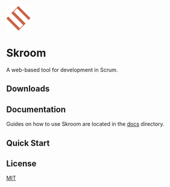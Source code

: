 ![Skroom Logo](https://github.com/inverted-anti-gravity-cheese-jr/skroom/blob/master/Logo.png)

# Skroom
A web-based tool for development in Scrum.

## Downloads

## Documentation

Guides on how to use Skroom are located in the
[docs](https://github.com//inverted-anti-gravity-cheese-jr/skroom/tree/master/docs) directory.

## Quick Start


## License

[MIT](https://github.com/inverted-anti-gravity-cheese-jr/skroom/blob/master/LICENSE)
